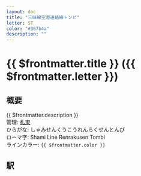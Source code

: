 ```yaml
---
layout: doc
title: "三味線空港連絡線トンビ"
letter: ST
color: "#367b4a"
description: ""
---
```


# {{ $frontmatter.title }} ({{ $frontmatter.letter }})

## 概要
{{ $frontmatter.description }}  
管理: [札束](/company/satsutaba/index.md)  
ひらがな: しゃみせんくうこうれんらくせんとんび  
ローマ字: Shami Line Renrakusen Tombi  
ラインカラー: <span :style="{backgroundColor: $frontmatter.color, display: 'inline-block', width: '0.75em', height: '0.75em', border: `1px solid #1b1b1f`, marginRight: '0.25em'}" />`{{ $frontmatter.color }}`

## 駅
<Stations />